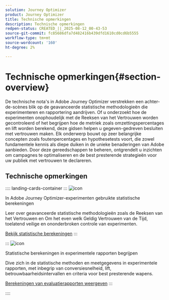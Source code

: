 ```yaml
---
solution: Journey Optimizer
product: Journey Optimizer
title: Technische opmerkingen
description: Technische opmerkingen
redpen-status: CREATED_||_2025-08-12_00-43-53
source-git-commit: fc85686dfa7d482416b439dfd1610cd0cd6b5555
workflow-type: tm+mt
source-wordcount: '160'
ht-degree: 2%

---
```



# Technische opmerkingen{#section-overview}

De technische nota&#39;s in Adobe Journey Optimizer verstrekken een achter-de-scènes blik op de geavanceerde statistische methodologieën die experimenteren en rapportering aandrijven. Of u onderzoekt hoe de experimenten onophoudelijk met de Reeksen van het Vertrouwen worden gecontroleerd of het begrijpen hoe de metriek zoals omzettingspercentages en lift worden berekend, deze gidsen helpen u gegeven-gedreven besluiten met vertrouwen maken. Elk onderwerp bouwt op zeer belangrijke concepten zoals foutenpercentages en hypothesetests voort, die zowel fundamentele kennis als diepe duiken in de unieke benaderingen van Adobe aanbieden. Door deze gereedschappen te beheren, ontgrendelt u inzichten om campagnes te optimaliseren en de best presterende strategieën voor uw publiek met vertrouwen te declareren.

## Technische opmerkingen

:::: landing-cards-container
:::
![icon](https://cdn.experienceleague.adobe.com/icons/book.svg?lang=nl-NL)

In Adobe Journey Optimizer-experimenten gebruikte statistische berekeningen

Leer over geavanceerde statistische methodologieën zoals de Reeksen van het Vertrouwen en Om het even welk Geldig Vertrouwen van de Tijd, toelatend veilige en ononderbroken controle van experimenten.

[Bekijk statistische berekeningen](../using/content-management/experiment-calculations.md)
:::

:::
![icon](https://cdn.experienceleague.adobe.com/icons/chart-line.svg?lang=nl-NL)

Statistische berekeningen in experimentele rapporten begrijpen

Dive zich in de statistische methoden en meetgegevens in experimentele rapporten, met inbegrip van conversiesnelheid, lift, betrouwbaarheidsintervallen en criteria voor best presterende wapens.

[Berekeningen van evaluatierapporten weergeven](../using/content-management/experiment-report-calculations.md)
:::

::::
